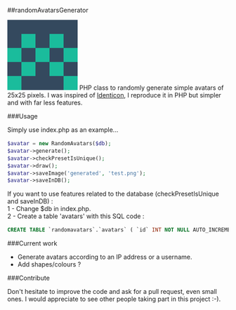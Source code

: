 ##randomAvatarsGenerator

![Example](example.png)
PHP class to randomly generate simple avatars of 25x25 pixels. I was inspired of [Identicon](http://en.wikipedia.org/wiki/Identicon), I reproduce it in PHP but simpler and with far less features.

###Usage

Simply use index.php as an example...

```php
$avatar = new RandomAvatars($db);
$avatar->generate();
$avatar->checkPresetIsUnique();
$avatar->draw();
$avatar->saveImage('generated', 'test.png');
$avatar->saveInDB();
```

If you want to use features related to the database (checkPresetIsUnique and saveInDB) :  
1 - Change $db in index.php.  
2 - Create a table 'avatars' with this SQL code :
```sql
CREATE TABLE `randomavatars`.`avatars` ( `id` INT NOT NULL AUTO_INCREMENT , `preset` VARCHAR(255) NOT NULL , `image_location` VARCHAR(255) NOT NULL , PRIMARY KEY (`id`)) ENGINE = InnoDB;
```

###Current work

- Generate avatars according to an IP address or a username.
- Add shapes/colours ?

###Contribute

Don't hesitate to improve the code and ask for a pull request, even small ones. I would appreciate to see other people taking part in this project :-).